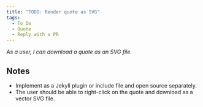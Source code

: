```yaml
---
title: "TODO: Render quote as SVG"
tags:
  - To Do
  - Quote
  - Reply with a PR  
---
```


*As a user, I can download a quote as an SVG file.*

## Notes

* Implement as a Jekyll plugin or include file and open source separately.
* The user should be able to right-click on the quote and download as a vector SVG file.
